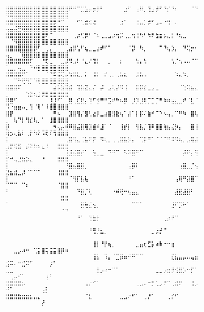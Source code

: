 ⣿⣿⣿⣿⣿⣿⣿⣿⣿⣿⣿⣿⣿⣿⣿⣿⠟⠛⠉⣉⣡⡤⡶⡿⠃⠀⠀⠀⠀⠀⣰⠋⠀⢠⠿⡀⢹⣠⡾⠋⠙⡎⠙⠆⠀⠀⠀⠈⠙⠻⢿⣿⣿⣿⣿⣿⣿⣿⣿⣿⣿⣿⣿⣿⣿
⣿⣿⣿⣿⣿⣿⣿⣿⣿⣿⣿⣿⡿⠛⠉⠀⠀⠀⠋⢁⣾⢮⢼⠀⠀⠀⠀⠀⠀⣰⠁⠀⠀⢸⣤⡁⡾⠋⣠⠤⠐⢻⠀⠄⠀⠀⠀⠀⠀⢤⣤⣬⣛⢿⣿⣿⣿⣿⣿⣿⣿⣿⣿⣿⣿
⣿⣿⣿⣿⣿⣿⣿⣿⣿⣿⠟⠉⠀⠀⠀⠀⠀⢀⡴⢋⡿⠃⠈⠦⢀⣀⣠⡴⢲⡭⢀⣀⢲⢸⠳⠃⠳⠟⣳⣶⡦⣄⡇⠘⢦⣀⠀⠀⠀⠀⠈⠻⣿⣿⣿⣿⣿⣿⣿⣿⣿⣿⣿⣿⣿
⣿⣿⣿⣿⣿⣿⣿⡿⠋⠀⢀⡄⠀⠀⠀⢀⣴⡿⢡⠋⢦⣀⣀⣴⠞⠋⠁⠀⠀⠀⠀⠈⡽⠀⠳⡀⠀⠀⠀⠉⠙⢦⡱⡄⠀⠙⢭⡒⠂⢤⡀⠀⠈⢿⣿⣿⣿⣿⣿⣿⣿⣿⣿⣿⣿
⣿⣿⣿⣿⣿⣿⠏⠀⠀⠘⢏⣀⠀⠀⣀⡼⠻⣠⠇⠘⣄⠜⢹⡇⠀⠀⡀⠀⠀⡆⠀⠀⠀⢳⡄⢳⠀⠀⠀⠀⠀⠀⢣⡈⢢⠠⠤⠈⠉⢁⣀⡀⢤⣀⠀⠙⠾⣿⣿⣿⣿⣿⣿⣿⣿
⣿⣿⣿⣿⠟⠁⠀⠀⠀⠀⠈⠙⠯⣭⢍⡤⢳⣿⣇⡀⡅⠀⢸⡇⠀⡞⢀⡀⢀⣧⣆⠀⠀⣸⣧⢠⠀⠀⠀⠀⠀⠀⠀⠱⣄⠳⡀⠀⠀⠀⠀⠉⠓⢟⢻⡉⠹⢿⣿⣿⣿⣿⣿⣿⣿
⣿⣿⣿⠏⠀⠀⠀⠀⠀⠀⠀⠀⣴⡧⣳⣿⣾⠀⢹⣷⣝⣄⡌⠀⡼⠀⣠⢇⡜⠻⢸⠀⠀⣿⡿⣞⣀⣠⣀⠀⠀⠀⠀⠀⠈⢑⢽⣦⣄⡀⠀⠀⠀⠀⢱⣽⢦⣨⡿⣿⣿⣿⣿⣿⣿
⣿⣿⠋⠀⠀⠀⠀⠀⠀⠀⠀⢸⣸⠋⠁⠀⣿⢀⣎⣟⡄⢹⠋⣺⠛⠛⣩⠞⠓⠦⡿⠀⡸⡹⣸⢿⡉⣉⡉⠛⠷⠶⣤⣄⣀⠞⠈⣇⠈⠩⠐⣶⣶⠤⡀⢹⠈⢿⠁⠸⣿⣿⣿⣿⣿
⣿⡟⠀⠀⠀⠀⠀⠀⠀⠀⠀⠀⠛⠦⠀⠀⣹⣿⢻⡌⣻⢃⣔⡿⣀⣴⣿⣻⣗⢦⠁⣼⠁⡇⡯⠌⣷⠚⠉⠑⠢⢤⡀⠉⠛⠳⠀⣿⢧⡀⠀⢧⠙⡇⢻⣎⢧⡀⠁⠀⣸⣿⣿⣿⣿
⡿⠀⠀⠀⠀⠀⠀⠀⠀⠀⠀⠀⠲⢄⡤⠾⠿⣿⣬⣿⢿⣹⣾⠾⣸⠁⠈⠀⠀⢸⡞⡇⠀⢻⣧⡈⢹⠿⣿⣿⢷⣦⣌⡳⡄⠀⠀⣿⢸⢿⡢⢄⣧⠇⢀⡟⠳⠝⠩⢟⠏⢻⣿⣿⣿
⡇⠀⠀⠀⠀⠀⠀⠀⠀⠀⠀⠀⠀⠀⠀⢀⣿⢻⣄⢈⣧⠟⡟⠀⠻⢆⡀⢀⢀⣿⣧⡳⡄⠀⢉⡿⠛⠁⠈⠈⠉⠛⠿⠻⢦⡀⣠⢿⣼⣠⡟⢯⣯⠀⡬⠽⠷⠦⣄⠸⠀⠀⣿⣿⣿
⡇⠀⠀⠀⠀⠀⠀⠀⠀⠀⠀⠀⠀⠀⠀⢸⣸⣮⣿⡞⠁⠀⢳⣀⣀⠀⠙⠛⠉⠀⠣⠽⣿⠛⠉⠀⠀⠀⠀⠀⠀⠀⠀⠀⠀⡼⠟⡄⢻⡏⠚⢤⣘⣷⡵⣄⠀⠀⠘⠀⠀⠀⣿⣿⣿
⡇⠀⠀⠀⠀⠀⠀⠀⠀⠀⠀⠀⠀⠀⠀⠘⣿⣦⣿⣿⡀⠀⠀⠀⠀⠀⠀⠀⠀⠀⠀⢠⡿⠇⠀⠀⠀⠀⠀⠀⠀⠀⠀⠀⢰⣿⣀⡈⢢⣝⣦⣾⣀⡼⠈⠉⠉⠉⠀⠀⠀⠀⢸⣿⣿
⡇⠀⠀⠀⠀⠀⠀⠀⠀⠀⠀⠀⠀⠀⠀⠀⠈⢻⡏⣧⢧⠀⠀⠀⠀⠀⠀⠀⠀⠀⠀⠘⠁⠀⠀⠀⠀⠀⠀⠀⠀⠀⠀⢠⢿⠛⣽⣿⠉⠉⠉⠉⠀⠉⠆⠀⠀⠀⠀⠀⠀⠀⠈⣿⣿
⠃⠀⠀⠀⠀⠀⠀⠀⠀⠀⠀⠀⠀⠀⠀⠀⠀⠀⠙⣿⡈⢇⠀⠀⠀⠀⠀⠐⠾⢟⠒⢦⣤⣄⠀⠀⠀⠀⠀⠀⠀⠀⠀⣼⣟⣼⣿⠃⠀⠀⠀⠀⠀⠀⠀⠀⠀⠀⠀⠀⠀⠀⠀⣿⣿
⠁⠀⠀⠀⠀⠀⠀⠀⠀⠀⠀⠀⠀⠀⠀⠀⠀⠀⠀⣿⢷⣌⢢⡀⠀⠀⠀⠀⠀⠀⠀⠀⠉⠉⠁⠀⠀⠀⠀⠀⠀⠀⣸⠏⡩⠗⠁⠀⠀⠀⠀⠀⠀⠀⠀⠀⠀⠀⠀⠀⠀⠀⠀⠈⠙
⠀⠀⠀⠀⠀⠀⠀⠀⠀⠀⠀⠀⠀⠀⠀⠀⠀⠀⠘⠁⠀⢹⣷⡗⠀⠀⠀⠀⠀⠀⠀⠀⠀⠀⠀⠀⠀⠀⠀⠀⢀⡴⠟⠉⠀⠀⠀⠀⠀⠀⠀⠀⠀⠀⠀⠀⠀⠀⠀⠀⠀⠀⠀⠀⠀
⠀⠀⠀⠀⠀⠀⠀⠀⠀⠀⠀⠀⠀⠀⠀⠀⠀⠀⠀⠀⠀⠘⢻⡘⣦⡀⠀⠀⠀⠀⠀⠀⠀⠀⠀⠀⠀⣀⡴⡞⠉⠀⠀⠀⠀⠀⠀⠀⠀⠀⠀⠀⠀⠀⠀⠀⠀⠀⠀⠀⠀⠀⠀⠀⠀
⠀⠀⠀⠀⠀⠀⠀⠀⠀⠀⠀⠀⠀⠀⠀⠀⠀⠀⠀⠀⠀⠀⢸⡇⠘⡟⢦⡀⠀⠀⠀⠀⠀⣀⣤⢖⣋⡥⠴⠷⠒⠒⣶⠀⠀⠀⠀⠀⠀⠀⠀⣀⡠⠴⠒⠀⢉⣭⣿⢭⣭⣭⣿⡿⠶
⠀⠀⠀⠀⠀⠀⠀⠀⠀⠀⠀⠀⠀⠀⠀⠀⠀⠀⠀⠀⠀⠀⢸⣧⠀⠹⡄⠈⣉⡿⠶⠚⠛⠉⠉⠀⠀⠀⠀⠀⠀⠀⣏⣧⣤⡤⠤⢤⣶⣪⠭⠄⠒⣚⠽⠋⠀⠀⠀⠀⡰⠃⠀⠀⠀
⣀⣀⠀⠀⠀⠀⠀⠀⠀⠀⠀⠀⠀⠀⠀⠀⠀⠀⠀⠀⠀⠀⠀⣿⡠⠴⠒⠉⠁⠀⠀⠀⠀⠀⠀⠀⠀⠀⣀⣀⡠⣶⡿⢪⣿⡡⠒⡏⠁⠀⢀⡤⠊⠁⠀⠀⠀⠀⠀⢰⠃⠀⠀⠀⠀
⣿⣿⣿⣿⡦⠀⠀⠀⠀⠀⠀⠀⠀⠀⠀⠀⠀⠀⠀⠀⢠⡔⠊⠁⠀⠀⠀⠀⠀⠀⠀⠀⠀⢀⣠⠤⠒⡛⢁⡠⠟⠉⢀⣾⠟⠀⠀⢸⡠⠚⠁⠀⠀⠀⠀⠀⠀⠀⢠⡇⠀⠀⠀⠀⠀
⣿⣿⣿⣷⣶⣶⣦⣤⣄⠀⠀⠀⠀⠀⠀⠀⠀⠀⠀⠀⠈⣇⠀⠀⠀⠀⠀⠀⠀⣀⣠⠔⠋⠁⠀⢀⡜⠁⠀⠀⠀⢀⡎⠋⠀⠀⠀⠀⠀⠀⠀⠀⠀⠀⠀⠀⠀⠀⡜⠀⠀⠀⠀⠀⠀
